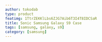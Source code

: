 ```yaml
---
author: tokodab
type: product
featimg: 1TtrZEKKlLbs6ZJG7Aib6T3I4T8IDCSaR
title: Sonic Samsung Galaxy S9 Case
tags: [samsung, galaxy, s9]
category: [samsung]
---
```

